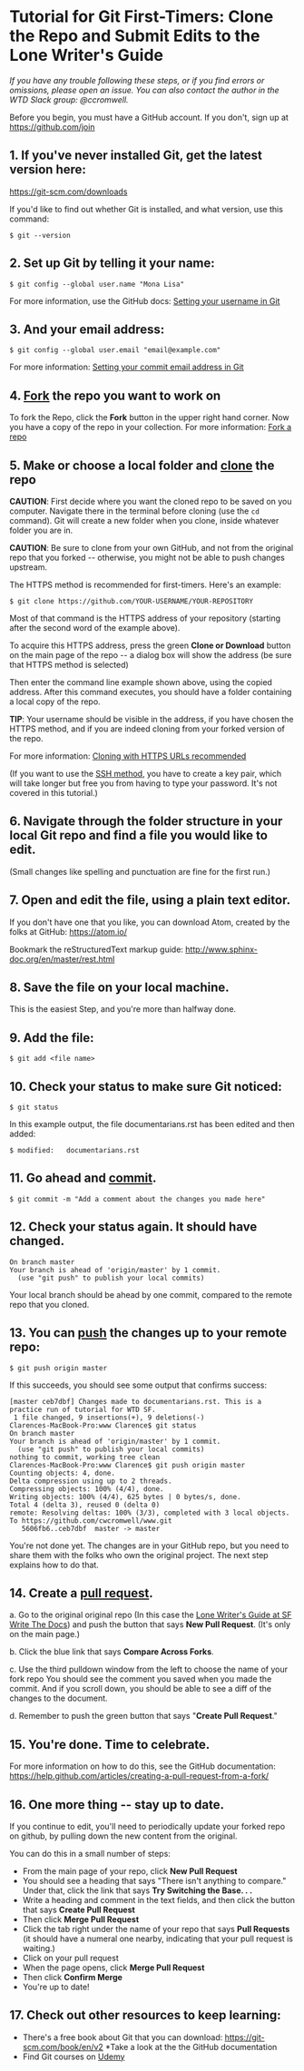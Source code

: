 
# Tutorial for Git First-Timers: Clone the Repo and Submit Edits to the Lone Writer's Guide

*If you have any trouble following these steps, or if you find errors or omissions, please open an issue. You can also contact the author in the WTD Slack group: @ccromwell.*

Before you begin, you must have a GitHub account. If you don't, sign up at https://github.com/join


## 1. If you've never installed Git, get the latest version here:
https://git-scm.com/downloads

If you'd like to find out whether Git is installed, and what version, use this command: 
````
$ git --version
````

## 2. Set up Git by telling it your name:

````
$ git config --global user.name "Mona Lisa"
````
For more information, use the GitHub docs: [Setting your username in Git](https://help.github.com/articles/setting-your-username-in-git/)

## 3. And your email address:

````
$ git config --global user.email "email@example.com"
````
For more information: [Setting your commit email address in Git](https://help.github.com/articles/setting-your-commit-email-address-in-git/)

## 4. [Fork](https://help.github.com/articles/github-glossary/#fork) the repo you want to work on

To fork the Repo, click the **Fork** button in the upper right hand corner. Now you have a copy of the repo in your collection.
For more information: [Fork a repo](https://help.github.com/articles/fork-a-repo/)

## 5. Make or choose a local folder and [clone](https://help.github.com/articles/github-glossary/#clone) the repo

**CAUTION**: First decide where you want the cloned repo to be saved on you computer. Navigate there in the terminal before cloning (use the ``cd `` command). Git will create a new folder when you clone, inside whatever folder you are in. 

**CAUTION**: Be sure to clone from your own GitHub, and not from the original repo that you forked -- otherwise, you might not be able to push changes upstream. 

The HTTPS method is recommended for first-timers. Here's an example: 

``$ git clone https://github.com/YOUR-USERNAME/YOUR-REPOSITORY``

Most of that command is the HTTPS address of your repository (starting after the second word of the example above).
 
To acquire this HTTPS address, press the green **Clone or Download** button on the main page of the repo -- a dialog box will show the address (be sure that HTTPS method is selected)

Then enter the command line example shown above, using the copied address. After this command executes, you should have a folder containing a local copy of the repo. 
 
 **TIP**: Your username should be visible in the address, if you have chosen the HTTPS method, and if you are indeed cloning from your forked version of the repo. 

For more information: [Cloning with HTTPS URLs recommended](https://help.github.com/articles/which-remote-url-should-i-use/#cloning-with-https-urls-recommended)

(If you want to use the [SSH method](https://help.github.com/articles/which-remote-url-should-i-use/#cloning-with-ssh-urls), you have to create a key pair, which will take longer but free you from having to type your password. It's not covered in this tutorial.)

## 6. Navigate through the folder structure in your local Git repo and find a file you would like to edit.
(Small changes like spelling and punctuation are fine for the first run.)

## 7. Open and edit the file, using a plain text editor.

If you don't have one that you like, you can download Atom, created by the folks at GitHub:
https://atom.io/

Bookmark the reStructuredText markup guide: 
http://www.sphinx-doc.org/en/master/rest.html

## 8. Save the file on your local machine.
This is the easiest Step, and you're more than halfway done. 

## 9. Add the file:

````
$ git add <file name>
````


## 10. Check your status to make sure Git noticed:

````
$ git status
````

In this example output, the file documentarians.rst has been edited and then added:

````
$ modified:   documentarians.rst
````

## 11. Go ahead and [commit](https://help.github.com/articles/github-glossary/#commit).

````
$ git commit -m "Add a comment about the changes you made here" 
````

## 12. Check your status again. It should have changed.

````
On branch master
Your branch is ahead of 'origin/master' by 1 commit.
  (use "git push" to publish your local commits)
````

Your local branch should be ahead by one commit, compared to the remote repo that you cloned.

## 13. You can [push](https://help.github.com/articles/github-glossary/#push) the changes up to your remote repo:

````
$ git push origin master

````

If this succeeds, you should see some output that confirms success:


````
[master ceb7dbf] Changes made to documentarians.rst. This is a practice run of tutorial for WTD SF.
 1 file changed, 9 insertions(+), 9 deletions(-)
Clarences-MacBook-Pro:www Clarence$ git status
On branch master
Your branch is ahead of 'origin/master' by 1 commit.
  (use "git push" to publish your local commits)
nothing to commit, working tree clean
Clarences-MacBook-Pro:www Clarence$ git push origin master
Counting objects: 4, done.
Delta compression using up to 2 threads.
Compressing objects: 100% (4/4), done.
Writing objects: 100% (4/4), 625 bytes | 0 bytes/s, done.
Total 4 (delta 3), reused 0 (delta 0)
remote: Resolving deltas: 100% (3/3), completed with 3 local objects.
To https://github.com/cwcromwell/www.git
   5606fb6..ceb7dbf  master -> master

````

You're not done yet. The changes are in your GitHub repo, but you need to share them with the folks who own the original project. The next step explains how to do that.

## 14. Create a [pull request](https://help.github.com/articles/github-glossary/#pull-request).

a. Go to the original original repo (In this case the [Lone Writer's Guide at SF Write The Docs](https://github.com/San-Francisco-Write-The-Docs/lone-writers-guide)) and push the button that says **New Pull Request**. (It's only on the main page.)

b. Click the blue link that says **Compare Across Forks**.

c. Use the third pulldown window from the left to choose the name of your fork repo
You should see the comment you saved when you made the commit. And if you scroll down, you should be able to see a diff of the changes to the document. 

d. Remember to push the green button that says "**Create Pull Request**."

## 15.  You're done. Time to celebrate. 

For more information on how to do this, see the GitHub documentation:
https://help.github.com/articles/creating-a-pull-request-from-a-fork/

## 16. One more thing -- stay up to date.
If you continue to edit, you'll need to periodically update your forked repo on github, by pulling down the new content from the original. 

You can do this in a small number of steps: 

* From the main page of your repo, click **New Pull Request**
* You should see a heading that says "There isn't anything to compare." Under that, click the link that says **Try Switching the Base. . .**
* Write a heading and comment in the text fields, and then click the button that says **Create Pull Request**
* Then click **Merge Pull Request**
* Click the tab right under the name of your repo that says **Pull Requests** (it should have a numeral one nearby, indicating that your pull request is waiting.) 
* Click on your pull request
* When the page opens, click **Merge Pull Request**
* Then click **Confirm Merge**
* You're up to date!

## 17. Check out other resources to keep learning:

* There's a free book about Git that you can download: https://git-scm.com/book/en/v2
*Take a look at the the GitHub documentation
* Find Git courses on [Udemy](www.udemy.com)
